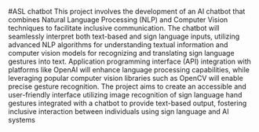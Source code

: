#ASL chatbot
This project involves the development of an AI chatbot that combines Natural Language 
Processing (NLP) and Computer Vision techniques to facilitate inclusive communication. The 
chatbot will seamlessly interpret both text-based and sign language inputs, utilizing advanced 
NLP algorithms for understanding textual information and computer vision models for 
recognizing and translating sign language gestures into text. Application programming 
interface (API) integration with platforms like OpenAI will enhance language processing 
capabilities, while leveraging popular computer vision libraries such as OpenCV will enable 
precise gesture recognition. The project aims to create an accessible and user-friendly interface 
utilizing image recognition of sign language hand gestures integrated with a chatbot to provide 
text-based output, fostering inclusive interaction between individuals using sign language and 
AI systems
